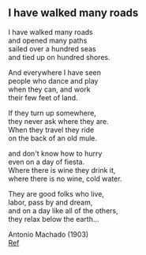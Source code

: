 
## I have walked many roads

I have walked many roads  
and opened many paths  
sailed over a hundred seas  
and tied up on hundred shores.

And everywhere I have seen   
people who dance and play  
when they can, and work   
their few feet of land.  

If they turn up somewhere,   
they never ask where they are.    
When they travel they ride  
on the back of an old mule.   

and don't know how to hurry  
even on a day of fiesta.   
Where there is wine they drink it,     
where there is no wine, cold water.  

They are good folks who live,  
labor, pass by and dream,   
and on a day like all of the others,   
they relax below the earth...

Antonio Machado (1903)   
[Ref](https://genius.com/Antonio-machado-he-andado-muchos-caminos-annotated)
